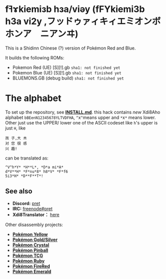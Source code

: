 # fߔɤkiemiзb hзa/viəy (fFYkiemi3b h3a vi2y ,フッドゥァィキィエミオンボ　ホンア　ニアンヰ)
This is a Shidinn Chinese (?) version of Pokémon Red and Blue.

It builds the following ROMs:

- Pokemon Red (UE) [S][!].gb `sha1: not finished yet`
- Pokemon Blue (UE) [S][!].gb `sha1: not finished yet`
- BLUEMONS.GB (debug build) `sha1: not finished yet`

# The alphabet

To set up the repository, see [**INSTALL.md**](INSTALL.md).
this hack contains *new* Xdi8Aho alphabet `bBEenN12345678YLTVDFHA`, `^`x`^`means upper and `*`x`*` means lower. Other just use the UPPER/ lower one of the ASCII codeset like `h`'s upper is just `H`, like
```
孩 子,大 木
对 您 很 感
兴 趣!
```
can be translated as:
```
^V^h*Y* *H**L*, *D*a mi*A*
d*V**H* *F*nu*8* h8*V* *F*f6
5i3*H* *D**F**T*!
```

## See also

- **Discord:** [pret][discord]
- **IRC:** [freenode#pret][irc]
- **Xdi8Translator：** [here][xdfyq]

Other disassembly projects:

- [**Pokémon Yellow**][pokeyellow]
- [**Pokémon Gold/Silver**][pokegold]
- [**Pokémon Crystal**][pokecrystal]
- [**Pokémon Pinball**][pokepinball]
- [**Pokémon TCG**][poketcg]
- [**Pokémon Ruby**][pokeruby]
- [**Pokémon FireRed**][pokefirered]
- [**Pokémon Emerald**][pokeemerald]

[pokeyellow]: https://github.com/pret/pokeyellow
[pokegold]: https://github.com/pret/pokegold
[pokecrystal]: https://github.com/pret/pokecrystal
[pokepinball]: https://github.com/pret/pokepinball
[poketcg]: https://github.com/pret/poketcg
[pokeruby]: https://github.com/pret/pokeruby
[pokefirered]: https://github.com/pret/pokefirered
[pokeemerald]: https://github.com/pret/pokeemerald
[discord]: https://discord.gg/d5dubZ3
[irc]: https://kiwiirc.com/client/irc.freenode.net/?#pret

[xdfyq]: https://xdi8translator.nyoeghau.com/
